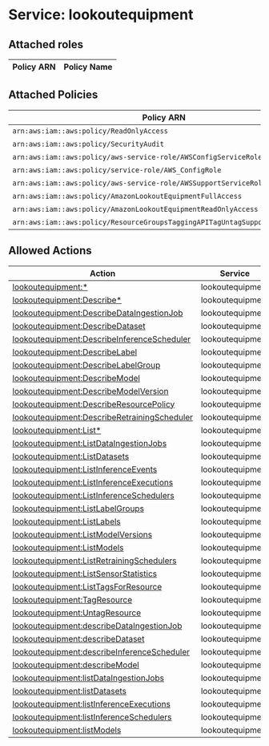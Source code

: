 # Service: lookoutequipment

## Attached roles

| Policy ARN | Policy Name |
|------------|-------------|
## Attached Policies

| Policy ARN | Policy Name |
|------------|-------------|
| `arn:aws:iam::aws:policy/ReadOnlyAccess` | [ReadOnlyAccess](../policies.md#readonlyaccess) |
| `arn:aws:iam::aws:policy/SecurityAudit` | [SecurityAudit](../policies.md#securityaudit) |
| `arn:aws:iam::aws:policy/aws-service-role/AWSConfigServiceRolePolicy` | [AWSConfigServiceRolePolicy](../policies.md#awsconfigservicerolepolicy) |
| `arn:aws:iam::aws:policy/service-role/AWS_ConfigRole` | [AWS_ConfigRole](../policies.md#aws_configrole) |
| `arn:aws:iam::aws:policy/aws-service-role/AWSSupportServiceRolePolicy` | [AWSSupportServiceRolePolicy](../policies.md#awssupportservicerolepolicy) |
| `arn:aws:iam::aws:policy/AmazonLookoutEquipmentFullAccess` | [AmazonLookoutEquipmentFullAccess](../policies.md#amazonlookoutequipmentfullaccess) |
| `arn:aws:iam::aws:policy/AmazonLookoutEquipmentReadOnlyAccess` | [AmazonLookoutEquipmentReadOnlyAccess](../policies.md#amazonlookoutequipmentreadonlyaccess) |
| `arn:aws:iam::aws:policy/ResourceGroupsTaggingAPITagUntagSupportedResources` | [ResourceGroupsTaggingAPITagUntagSupportedResources](../policies.md#resourcegroupstaggingapitaguntagsupportedresources) |

## Allowed Actions

| Action | Service |
|--------|---------|
| [lookoutequipment:*](../actions.md#lookoutequipment:all) | lookoutequipment |
| [lookoutequipment:Describe*](../actions.md#lookoutequipment:describeall) | lookoutequipment |
| [lookoutequipment:DescribeDataIngestionJob](../actions.md#lookoutequipment:describedataingestionjob) | lookoutequipment |
| [lookoutequipment:DescribeDataset](../actions.md#lookoutequipment:describedataset) | lookoutequipment |
| [lookoutequipment:DescribeInferenceScheduler](../actions.md#lookoutequipment:describeinferencescheduler) | lookoutequipment |
| [lookoutequipment:DescribeLabel](../actions.md#lookoutequipment:describelabel) | lookoutequipment |
| [lookoutequipment:DescribeLabelGroup](../actions.md#lookoutequipment:describelabelgroup) | lookoutequipment |
| [lookoutequipment:DescribeModel](../actions.md#lookoutequipment:describemodel) | lookoutequipment |
| [lookoutequipment:DescribeModelVersion](../actions.md#lookoutequipment:describemodelversion) | lookoutequipment |
| [lookoutequipment:DescribeResourcePolicy](../actions.md#lookoutequipment:describeresourcepolicy) | lookoutequipment |
| [lookoutequipment:DescribeRetrainingScheduler](../actions.md#lookoutequipment:describeretrainingscheduler) | lookoutequipment |
| [lookoutequipment:List*](../actions.md#lookoutequipment:listall) | lookoutequipment |
| [lookoutequipment:ListDataIngestionJobs](../actions.md#lookoutequipment:listdataingestionjobs) | lookoutequipment |
| [lookoutequipment:ListDatasets](../actions.md#lookoutequipment:listdatasets) | lookoutequipment |
| [lookoutequipment:ListInferenceEvents](../actions.md#lookoutequipment:listinferenceevents) | lookoutequipment |
| [lookoutequipment:ListInferenceExecutions](../actions.md#lookoutequipment:listinferenceexecutions) | lookoutequipment |
| [lookoutequipment:ListInferenceSchedulers](../actions.md#lookoutequipment:listinferenceschedulers) | lookoutequipment |
| [lookoutequipment:ListLabelGroups](../actions.md#lookoutequipment:listlabelgroups) | lookoutequipment |
| [lookoutequipment:ListLabels](../actions.md#lookoutequipment:listlabels) | lookoutequipment |
| [lookoutequipment:ListModelVersions](../actions.md#lookoutequipment:listmodelversions) | lookoutequipment |
| [lookoutequipment:ListModels](../actions.md#lookoutequipment:listmodels) | lookoutequipment |
| [lookoutequipment:ListRetrainingSchedulers](../actions.md#lookoutequipment:listretrainingschedulers) | lookoutequipment |
| [lookoutequipment:ListSensorStatistics](../actions.md#lookoutequipment:listsensorstatistics) | lookoutequipment |
| [lookoutequipment:ListTagsForResource](../actions.md#lookoutequipment:listtagsforresource) | lookoutequipment |
| [lookoutequipment:TagResource](../actions.md#lookoutequipment:tagresource) | lookoutequipment |
| [lookoutequipment:UntagResource](../actions.md#lookoutequipment:untagresource) | lookoutequipment |
| [lookoutequipment:describeDataIngestionJob](../actions.md#lookoutequipment:describedataingestionjob) | lookoutequipment |
| [lookoutequipment:describeDataset](../actions.md#lookoutequipment:describedataset) | lookoutequipment |
| [lookoutequipment:describeInferenceScheduler](../actions.md#lookoutequipment:describeinferencescheduler) | lookoutequipment |
| [lookoutequipment:describeModel](../actions.md#lookoutequipment:describemodel) | lookoutequipment |
| [lookoutequipment:listDataIngestionJobs](../actions.md#lookoutequipment:listdataingestionjobs) | lookoutequipment |
| [lookoutequipment:listDatasets](../actions.md#lookoutequipment:listdatasets) | lookoutequipment |
| [lookoutequipment:listInferenceExecutions](../actions.md#lookoutequipment:listinferenceexecutions) | lookoutequipment |
| [lookoutequipment:listInferenceSchedulers](../actions.md#lookoutequipment:listinferenceschedulers) | lookoutequipment |
| [lookoutequipment:listModels](../actions.md#lookoutequipment:listmodels) | lookoutequipment |